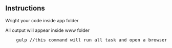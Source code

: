 <h2>Instructions</h2>
<p>Wright your code inside app folder<p>
<p>All output will appear inside www folder</p>
<pre>
    gulp //this command will run all task and open a browser and serve www/*.html
</pre>